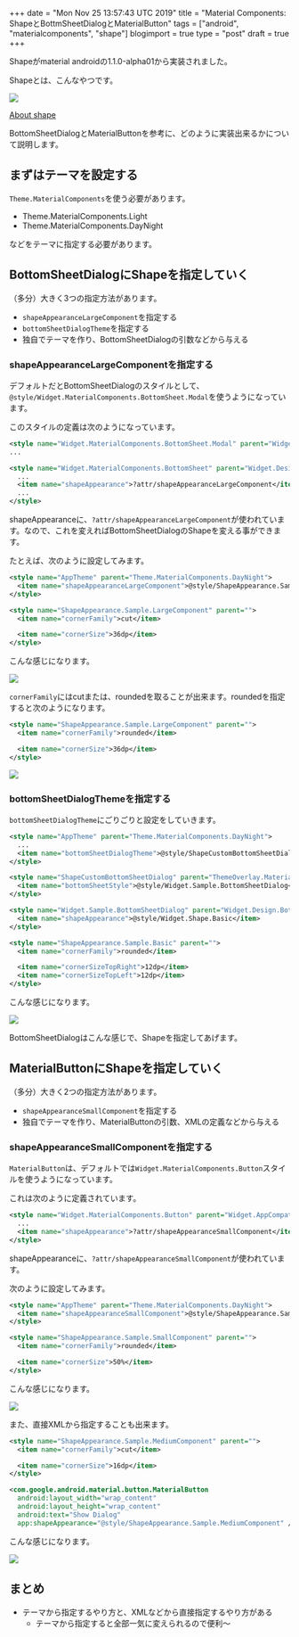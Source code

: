 +++
date = "Mon Nov 25 13:57:43 UTC 2019"
title = "Material Components: ShapeとBottmSheetDialogとMaterialButton"
tags = ["android", "materialcomponents", "shape"]
blogimport = true
type = "post"
draft = true
+++

Shapeがmaterial androidの1.1.0-alpha01から実装されました。

Shapeとは、こんなやつです。

<img src="/blog/android/material-components/material-shape.png" />

[About shape](https://material.io/design/shape/about-shape.html)

BottomSheetDialogとMaterialButtonを参考に、どのように実装出来るかについて説明します。

## まずはテーマを設定する

`Theme.MaterialComponents`を使う必要があります。

- Theme.MaterialComponents.Light
- Theme.MaterialComponents.DayNight

などをテーマに指定する必要があります。


## BottomSheetDialogにShapeを指定していく

（多分）大きく3つの指定方法があります。

- `shapeAppearanceLargeComponent`を指定する
- `bottomSheetDialogTheme`を指定する
- 独自でテーマを作り、BottomSheetDialogの引数などから与える

### shapeAppearanceLargeComponentを指定する

デフォルトだとBottomSheetDialogのスタイルとして、`@style/Widget.MaterialComponents.BottomSheet.Modal`を使うようになっています。

このスタイルの定義は次のようになっています。

```xml
<style name="Widget.MaterialComponents.BottomSheet.Modal" parent="Widget.MaterialComponents.BottomSheet">
...

<style name="Widget.MaterialComponents.BottomSheet" parent="Widget.Design.BottomSheet.Modal">
  ...
  <item name="shapeAppearance">?attr/shapeAppearanceLargeComponent</item>
  ...
</style>
```

shapeAppearanceに、`?attr/shapeAppearanceLargeComponent`が使われています。なので、これを変えればBottomSheetDialogのShapeを変える事ができます。

たとえば、次のように設定してみます。

```xml
<style name="AppTheme" parent="Theme.MaterialComponents.DayNight">
  <item name="shapeAppearanceLargeComponent">@style/ShapeAppearance.Sample.LargeComponent</item>
</style>

<style name="ShapeAppearance.Sample.LargeComponent" parent="">
  <item name="cornerFamily">cut</item>

  <item name="cornerSize">36dp</item>
</style>
```

こんな感じになります。

<img src="/blog/android/material-components/bottom-sheet-cut.png" />

`cornerFamily`にはcutまたは、roundedを取ることが出来ます。roundedを指定すると次のようになります。

```xml
<style name="ShapeAppearance.Sample.LargeComponent" parent="">
  <item name="cornerFamily">rounded</item>

  <item name="cornerSize">36dp</item>
</style>
```

<img src="/blog/android/material-components/bottom-sheet-rounded.png" />


### bottomSheetDialogThemeを指定する

`bottomSheetDialogTheme`にごりごりと設定をしていきます。

```xml
<style name="AppTheme" parent="Theme.MaterialComponents.DayNight">
  ...
  <item name="bottomSheetDialogTheme">@style/ShapeCustomBottomSheetDialog</item>
</style>

<style name="ShapeCustomBottomSheetDialog" parent="ThemeOverlay.MaterialComponents.BottomSheetDialog">
  <item name="bottomSheetStyle">@style/Widget.Sample.BottomSheetDialog</item>
</style>

<style name="Widget.Sample.BottomSheetDialog" parent="Widget.Design.BottomSheet.Modal">
  <item name="shapeAppearance">@style/Widget.Shape.Basic</item>
</style>

<style name="ShapeAppearance.Sample.Basic" parent="">
  <item name="cornerFamily">rounded</item>

  <item name="cornerSizeTopRight">12dp</item>
  <item name="cornerSizeTopLeft">12dp</item>
</style>
```

こんな感じになります。

<img src="/blog/android/material-components/bottom-sheet-bottomstyle-rounded.png" />

BottomSheetDialogはこんな感じで、Shapeを指定してあげます。


## MaterialButtonにShapeを指定していく

（多分）大きく2つの指定方法があります。

- `shapeAppearanceSmallComponent`を指定する
- 独自でテーマを作り、MaterialButtonの引数、XMLの定義などから与える

### shapeAppearanceSmallComponentを指定する

`MaterialButton`は、デフォルトでは`Widget.MaterialComponents.Button`スタイルを使うようになっています。

これは次のように定義されています。

```xml
<style name="Widget.MaterialComponents.Button" parent="Widget.AppCompat.Button">
  ...
  <item name="shapeAppearance">?attr/shapeAppearanceSmallComponent</item>
</style>
```

shapeAppearanceに、`?attr/shapeAppearanceSmallComponent`が使われています。

次のように設定してみます。

```xml
<style name="AppTheme" parent="Theme.MaterialComponents.DayNight">
  <item name="shapeAppearanceSmallComponent">@style/ShapeAppearance.Sample.SmallComponent</item>
</style>

<style name="ShapeAppearance.Sample.SmallComponent" parent="">
  <item name="cornerFamily">rounded</item>

  <item name="cornerSize">50%</item>
</style>
```

こんな感じになります。

<img src="/blog/android/material-components/bottom-sheet-materialbutton-rounded.png" />

また、直接XMLから指定することも出来ます。

```xml
<style name="ShapeAppearance.Sample.MediumComponent" parent="">
  <item name="cornerFamily">cut</item>

  <item name="cornerSize">16dp</item>
</style>

<com.google.android.material.button.MaterialButton
  android:layout_width="wrap_content"
  android:layout_height="wrap_content"
  android:text="Show Dialog"
  app:shapeAppearance="@style/ShapeAppearance.Sample.MediumComponent" />
```

こんな感じになります。

<img src="/blog/android/material-components/bottom-sheet-materialbutton-cut.png" />


## まとめ

- テーマから指定するやり方と、XMLなどから直接指定するやり方がある
    - テーマから指定すると全部一気に変えられるので便利〜


